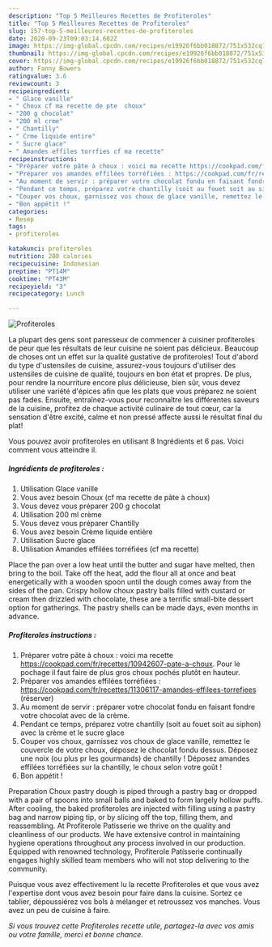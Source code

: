 ```yaml
---
description: "Top 5 Meilleures Recettes de Profiteroles"
title: "Top 5 Meilleures Recettes de Profiteroles"
slug: 157-top-5-meilleures-recettes-de-profiteroles
date: 2020-09-23T09:03:14.602Z
image: https://img-global.cpcdn.com/recipes/e19926f6bb018872/751x532cq70/profiteroles-photo-principale-de-la-recette.jpg
thumbnail: https://img-global.cpcdn.com/recipes/e19926f6bb018872/751x532cq70/profiteroles-photo-principale-de-la-recette.jpg
cover: https://img-global.cpcdn.com/recipes/e19926f6bb018872/751x532cq70/profiteroles-photo-principale-de-la-recette.jpg
author: Fanny Bowers
ratingvalue: 3.6
reviewcount: 3
recipeingredient:
- " Glace vanille"
- " Choux cf ma recette de pte  choux"
- "200 g chocolat"
- "200 ml crme"
- " Chantilly"
- " Crme liquide entire"
- " Sucre glace"
- " Amandes effiles torrfies cf ma recette"
recipeinstructions:
- "Préparer votre pâte à choux : voici ma recette https://cookpad.com/fr/recettes/10942607-pate-a-choux. Pour le pochage il faut faire de plus gros choux pochés plutôt en hauteur."
- "Préparer vos amandes effilées torréfiées : https://cookpad.com/fr/recettes/11306117-amandes-effilees-torrefiees (réserver)"
- "Au moment de servir : préparer votre chocolat fondu en faisant fondre votre chocolat avec de la crème."
- "Pendant ce temps, préparez votre chantilly (soit au fouet soit au siphon) avec la crème et le sucre glace"
- "Couper vos choux, garnissez vos choux de glace vanille, remettez le couvercle de votre choux, déposez le chocolat fondu dessus. Déposez une noix (ou plus pr les gourmands) de chantilly ! Déposez amandes effilées torréfiées sur la chantilly, le choux selon votre goût !"
- "Bon appétit !"
categories:
- Resep
tags:
- profiteroles

katakunci: profiteroles 
nutrition: 208 calories
recipecuisine: Indonesian
preptime: "PT14M"
cooktime: "PT43M"
recipeyield: "3"
recipecategory: Lunch

---
```



![Profiteroles](https://img-global.cpcdn.com/recipes/e19926f6bb018872/751x532cq70/profiteroles-photo-principale-de-la-recette.jpg)

La plupart des gens sont paresseux de commencer à cuisiner profiteroles de peur que les résultats de leur cuisine ne soient pas délicieux. Beaucoup de choses ont un effet sur la qualité gustative de profiteroles! Tout d'abord du type d'ustensiles de cuisine, assurez-vous toujours d'utiliser des ustensiles de cuisine de qualité, toujours en bon état et propres. De plus, pour rendre la nourriture encore plus délicieuse, bien sûr, vous devez utiliser une variété d'épices afin que les plats que vous préparez ne soient pas fades. Ensuite, entraînez-vous pour reconnaître les différentes saveurs de la cuisine, profitez de chaque activité culinaire de tout cœur, car la sensation d'être excité, calme et non pressé affecte aussi le résultat final du plat!

<!--inarticleads1-->

Vous pouvez avoir profiteroles en utilisant 8 Ingrédients et 6 pas. Voici comment vous atteindre il.

##### Ingrédients de profiteroles :

1. Utilisation  Glace vanille
1. Vous avez besoin  Choux (cf ma recette de pâte à choux)
1. Vous devez vous préparer 200 g chocolat
1. Utilisation 200 ml crème
1. Vous devez vous préparer  Chantilly
1. Vous avez besoin  Crème liquide entière
1. Utilisation  Sucre glace
1. Utilisation  Amandes effilées torréfiées (cf ma recette)


Place the pan over a low heat until the butter and sugar have melted, then bring to the boil. Take off the heat, add the flour all at once and beat energetically with a wooden spoon until the dough comes away from the sides of the pan. Crispy hollow choux pastry balls filled with custard or cream then drizzled with chocolate, these are a terrific small-bite dessert option for gatherings. The pastry shells can be made days, even months in advance. 

<!--inarticleads2-->

##### Profiteroles instructions :

1. Préparer votre pâte à choux : voici ma recette https://cookpad.com/fr/recettes/10942607-pate-a-choux. Pour le pochage il faut faire de plus gros choux pochés plutôt en hauteur.
1. Préparer vos amandes effilées torréfiées : https://cookpad.com/fr/recettes/11306117-amandes-effilees-torrefiees (réserver)
1. Au moment de servir : préparer votre chocolat fondu en faisant fondre votre chocolat avec de la crème.
1. Pendant ce temps, préparez votre chantilly (soit au fouet soit au siphon) avec la crème et le sucre glace
1. Couper vos choux, garnissez vos choux de glace vanille, remettez le couvercle de votre choux, déposez le chocolat fondu dessus. Déposez une noix (ou plus pr les gourmands) de chantilly ! Déposez amandes effilées torréfiées sur la chantilly, le choux selon votre goût !
1. Bon appétit !


Preparation Choux pastry dough is piped through a pastry bag or dropped with a pair of spoons into small balls and baked to form largely hollow puffs. After cooling, the baked profiteroles are injected with filling using a pastry bag and narrow piping tip, or by slicing off the top, filling them, and reassembling. At Profiterole Patisserie we thrive on the quality and cleanliness of our products. We have extensive control in maintaining hygiene operations throughout any process involved in our production. Equipped with renowned technology, Profiterole Patisserie continually engages highly skilled team members who will not stop delivering to the community. 

<!--inarticleads1-->

<p>
Puisque vous avez effectivement lu la recette Profiteroles et que vous avez l'expertise dont vous avez besoin pour faire dans la cuisine. Sortez ce tablier, dépoussiérez vos bols à mélanger et retroussez vos manches. Vous avez un peu de cuisine à faire.
</p>

<p>
<i>Si vous trouvez cette Profiteroles recette utile, partagez-la avec vos amis ou votre famille, merci et bonne chance.</i>
</p>
